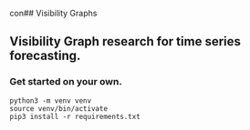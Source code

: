 con## Visibility Graphs

## Visibility Graph research for time series forecasting.

### Get started on your own.
```
python3 -m venv venv
source venv/bin/activate
pip3 install -r requirements.txt
```